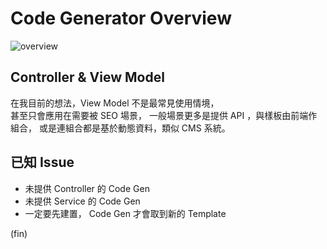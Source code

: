 # Code Generator Overview

![overview](https://i.imgur.com/wkiY4bD.jpg)

## Controller & View Model

在我目前的想法，View Model 不是最常見使用情境，  
甚至只會應用在需要被 SEO 場景，
一般場景更多是提供 API ，與樣板由前端作組合，
或是連組合都是基於動態資料，類似 CMS 系統。

## 已知 Issue

- 未提供 Controller 的 Code Gen
- 未提供 Service 的 Code Gen
- 一定要先建置， Code Gen 才會取到新的 Template

(fin)
